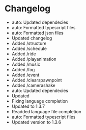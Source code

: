 # Changelog 
- auto: Updated dependecies
- auto: Formatted typescript files
- auto: Formatted json files
- Updated changelog
- Added /structure
- Added /schedule
- Added /ride
- Added /playanimation
- Added /music
- Added /fog
- Added /event
- Added /clearspawnpoint
- Added /camerashake
- auto: Updated dependecies
- Updated
- Fixing language completion
- Updated to 1.3.7
- Readded language file completion
- auto: Formatted typescript files
- Updated version to 1.3.6